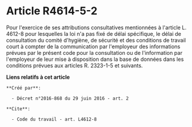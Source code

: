 # Article R4614-5-2

Pour l'exercice de ses attributions consultatives mentionnées à l'article L. 4612-8 pour lesquelles la loi n'a pas fixé de
délai spécifique, le délai de consultation du comité d'hygiène, de sécurité et des conditions de travail court à compter de
la communication par l'employeur des informations prévues par le présent code pour la consultation ou de l'information par
l'employeur de leur mise à disposition dans la base de données dans les conditions prévues aux articles R. 2323-1-5 et
suivants.

**Liens relatifs à cet article**

	**Créé par**:

	  - Décret n°2016-868 du 29 juin 2016 - art. 2

	**Cite**:

	  - Code du travail - art. L4612-8
